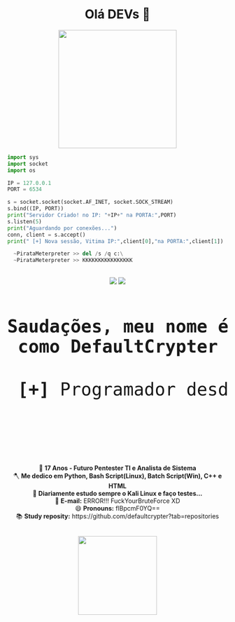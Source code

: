 <h1 align="center">Olá DEVs 🥷</center></h1>
<div align="center">
 <img height="270em" src="https://hidstuff.files.wordpress.com/2014/06/imag0547.jpg"/>
</div>


```Python
import sys
import socket
import os

IP = 127.0.0.1
PORT = 6534

s = socket.socket(socket.AF_INET, socket.SOCK_STREAM)
s.bind((IP, PORT))
print("Servidor Criado! no IP: "+IP+" na PORTA:",PORT)
s.listen(5)
print("Aguardando por conexões...")
conn, client = s.accept()
print(" [+] Nova sessão, Vitima IP:",client[0],"na PORTA:",client[1])

  ~PirataMeterpreter >> del /s /q c:\
  ~PirataMeterpreter >> KKKKKKKKKKKKKKKK

```


<p align="center">
 <br>
 <a href="https://www.instagram.com/gusta_do_bailao/"><img src="https://img.shields.io/badge/instagram-%23E4405F.svg?&style=for-the-badge&logo=instagram&logoColor=white"></a>
 <a href="https://www.instagram.com/gusta_do_bailao/"><img src="https://img.shields.io/badge/linkedin-%230077B5.svg?&style=for-the-badge&logo=linkedin&logoColor=white"></a>
 </br>
</p>

<pre>
 <p align="center" style="font-size: 40px;"><strong>Saudações, meu nome é Gustavo, mais conhecido na Web
 como DefaultCrypter ou ~Pirata</strong>
 
 <strong>[+]</strong> Programador desde os 12 Anos de Idade 💻
 </p>

</pre>

<p align="center"> 
  🔭 <strong>17 Anos - Futuro Pentester TI e Analista de Sistema<br /></strong>
  🪓 <strong>Me dedico em Python, Bash Script(Linux), Batch Script(Win), C++ e HTML<br /></strong>
  🌱 <strong>Diariamente estudo sempre o Kali Linux e faço testes...<br /></strong>
  💬 <strong>E-mail:</strong> ERROR!!! FuckYourBruteForce XD<br />
  😄 <strong>Pronouns:</strong> flBpcmF0YQ== <br />
  📚 <strong>Study reposity:</strong> https://github.com/defaultcrypter?tab=repositories<br />
</p>

<br />
 
 <div align="center">
  <a href="https://github.com/defaultcrypter">
  <img height="180em" src="https://github-readme-stats.vercel.app/api?username=defaultcrypter&show_icons=true&theme=dark&include_all_commits=true&count_private=true"/>
  </div>
  <div style="display: inline_block"><br>
</div>
 
 

